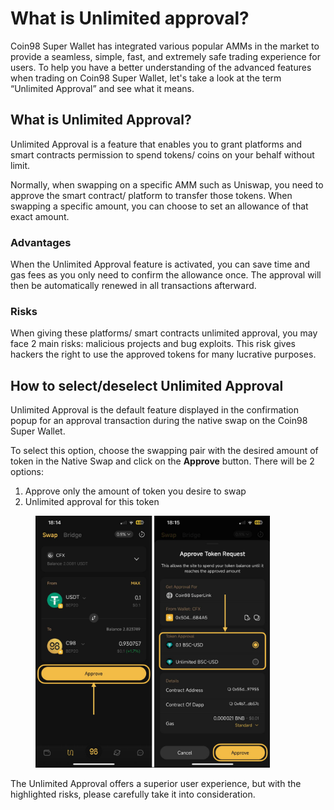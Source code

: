# What is Unlimited approval?

Coin98 Super Wallet has integrated various popular AMMs in the market to provide a seamless, simple, fast, and extremely safe trading experience for users. To help you have a better understanding of the advanced features when trading on Coin98 Super Wallet, let's take a look at the term “Unlimited Approval” and see what it means.&#x20;

## What is Unlimited Approval?

Unlimited Approval is a feature that enables you to grant platforms and smart contracts permission to spend tokens/ coins on your behalf without limit.

Normally, when swapping on a specific AMM such as Uniswap, you need to approve the smart contract/ platform to transfer those tokens. When swapping a specific amount, you can choose to set an allowance of that exact amount.&#x20;

### Advantages

When the Unlimited Approval feature is activated, you can save time and gas fees as you only need to confirm the allowance once. The approval will then be automatically renewed in all transactions afterward.

### Risks

When giving these platforms/ smart contracts unlimited approval, you may face 2 main risks: malicious projects and bug exploits. This risk gives hackers the right to use the approved tokens for many lucrative purposes.

## How to select/deselect Unlimited Approval

Unlimited Approval is the default feature displayed in the confirmation popup for an approval transaction during the native swap on the Coin98 Super Wallet.

To select this option, choose the swapping pair with the desired amount of token in the Native Swap and click on the **Approve** button. There will be 2 options:&#x20;

1. Approve only the amount of token you desire to swap
2. Unlimited approval for this token

<figure><img src="../../../../../.gitbook/assets/coin98-app-unlimited-approval.png" alt="" width="375"><figcaption></figcaption></figure>

The Unlimited Approval offers a superior user experience, but with the highlighted risks, please carefully take it into consideration.

